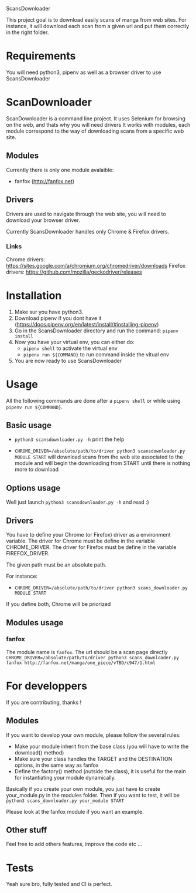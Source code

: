 ScansDownloader


This project goal is to download easily scans of manga from web sites.
For instance, it will download each scan from a given url and put them correctly in the right folder.

# Requirements

You will need python3, pipenv as well as a browser driver to use ScansDownloader

# ScanDownloader

ScanDownloader is a command line project.
It uses Selenium for browsing on the web, and thats why you will need drivers
It works with modules, each module correspond to the way of downloading scans from a specific web site.

## Modules
Currently there is only one module avalaible:
   - fanfox (http://fanfox.net)

## Drivers

Drivers are used to navigate through the web site, you will need to download your browser driver.

Currently ScansDownloader handles only Chrome & Firefox drivers.

### Links

Chrome drivers: https://sites.google.com/a/chromium.org/chromedriver/downloads
Firefox drivers: https://github.com/mozilla/geckodriver/releases

# Installation

1) Make sur you have python3.
2) Download pipenv if you dont have it (https://docs.pipenv.org/en/latest/install/#installing-pipenv)
3) Go in the ScansDownloader directory and run the command: `pipenv install`
4) Now you have your virtual env, you can either do:
   - `pipenv shell` to activate the virtual env
   - `pipenv run ${COMMAND}` to run command inside the vitual env
5) You are now ready to use ScansDownloader

# Usage

All the following commands are done after a `pipenv shell` or while using `pipenv run ${COMMAND}`.

## Basic usage

- `python3 scansdownloader.py -h` print the help

- `CHROME_DRIVER=/absolute/path/to/driver python3 scansdownloader.py MODULE START` will download scans from the web site associated to the module
  and will begin the downloading from START until there is nothing more to download

## Options usage

Well just launch `python3 scansdownloader.py -h` and read :)

## Drivers

You have to define your Chrome (or Firefox) driver as a environment variable.
The driver for Chrome must be define in the variable CHROME_DRIVER.
The driver for Firefox must be define in the variable FIREFOX_DRIVER.

The given path must be an absolute path.

For instance:
  - `CHROME_DRIVER=/absolute/path/to/driver python3 scans_downloader.py MODULE START`

If you define both, Chrome will be priorized

## Modules usage

### fanfox

The module name is `fanfox`. The url should be a scan page directly
`CHROME_DRIVER=/absolute/path/to/driver python3 scans_downloader.py fanfox http://fanfox.net/manga/one_piece/vTBD/c947/1.html`

# For developpers

If you are contributing, thanks !

## Modules

If you want to develop your own module, please follow the several rules:
- Make your module inherit from the base class (you will have to write the download() method)
- Make sure your class handles the TARGET and the DESTINATION options, in the same way as fanfox
- Define the factory() method (outside the class), it is useful for the main for instantiating your module dynamically.

Basically if you create your own module, you just have to create your_module.py in the modules folder.
Then if you want to test, it will be `̀python3 scans_downloader.py your_module START`

Please look at the fanfox module if you want an example.

## Other stuff

Feel free to add others features, improve the code etc ...

# Tests

Yeah sure bro, fully tested and CI is perfect.
